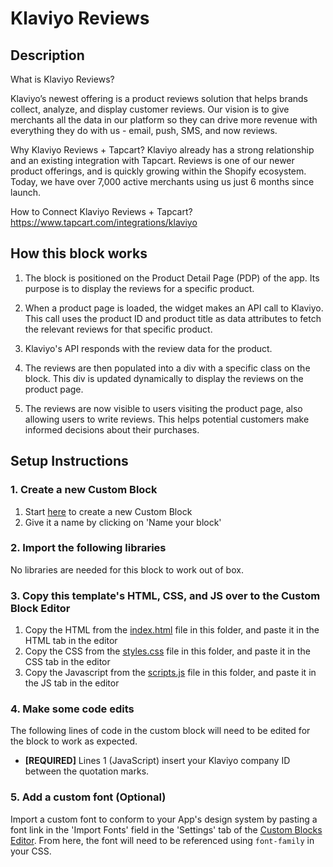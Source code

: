 # Klaviyo Reviews

## Description

What is Klaviyo Reviews?

Klaviyo’s newest offering is a product reviews solution that helps brands collect, analyze, and display customer reviews. Our vision is to give merchants all the data in our platform so they can drive more revenue with everything they do with us - email, push, SMS, and now reviews. 

Why Klaviyo Reviews + Tapcart? 
Klaviyo already has a strong relationship and an existing integration with Tapcart. Reviews is one of our newer product offerings, and is quickly growing within the Shopify ecosystem. Today, we have over 7,000 active merchants using us just 6 months since launch. 

How to Connect Klaviyo Reviews + Tapcart? 
https://www.tapcart.com/integrations/klaviyo 


## How this block works

1. The block is positioned on the Product Detail Page (PDP) of the app. Its purpose is to display the reviews for a specific product.

2. When a product page is loaded, the widget makes an API call to Klaviyo. This call uses the product ID and product title as data attributes to fetch the relevant reviews for that specific product.

3. Klaviyo's API responds with the review data for the product.

4. The reviews are then populated into a div with a specific class on the block. This div is updated dynamically to display the reviews on the product page.

5. The reviews are now visible to users visiting the product page, also allowing users to write reviews.  This helps potential customers make informed decisions about their purchases.

## Setup Instructions

### 1. Create a new Custom Block

1. Start [here](https://app.tapcart.com/custom-blocks) to create a new Custom Block
2. Give it a name by clicking on 'Name your block'

### 2. Import the following libraries

No libraries are needed for this block to work out of box.

### 3. Copy this template's HTML, CSS, and JS over to the Custom Block Editor

1. Copy the HTML from the [index.html](#) file in this folder, and paste it in the HTML tab in the editor
2. Copy the CSS from the [styles.css](#) file in this folder, and paste it in the CSS tab in the editor
3. Copy the Javascript from the [scripts.js](#) file in this folder, and paste it in the JS tab in the editor

### 4. Make some code edits

The following lines of code in the custom block will need to be edited for the block to work as expected.

- **[REQUIRED]** Lines 1 (JavaScript) insert your Klaviyo company ID between the quotation marks.

### 5. Add a custom font (Optional)

Import a custom font to conform to your App's design system by pasting a font link in the 'Import Fonts' field in the 'Settings' tab of the [Custom Blocks Editor](https://app.tapcart.com/custom-blocks). From here, the font will need to be referenced using `font-family` in your CSS.
